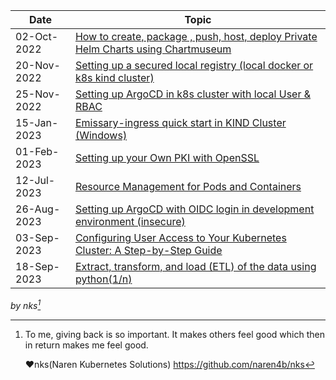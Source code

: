 | Date        | Topic                                                                                                       |
| ----------- | ----------------------------------------------------------------------------------------------------------- |
| 02-Oct-2022 | [How to create, package , push, host, deploy Private Helm Charts using Chartmuseum](private-helm-charts.md) |
| 20-Nov-2022 | [Setting up a secured local registry (local docker or k8s kind cluster)](local-docker-registry.md)          |
| 25-Nov-2022 | [Setting up ArgoCD in k8s cluster with local User & RBAC](argocd-rbac.md)                                   |
| 15-Jan-2023 | [Emissary-ingress quick start in KIND Cluster (Windows)](emissary-ingress.md)                               |
| 01-Feb-2023 | [Setting up your Own PKI with OpenSSL](openssl-certificate.md)                                              |
| 12-Jul-2023 | [Resource Management for Pods and Containers](k8s-resource-management.md)                                   |
| 26-Aug-2023 | [Setting up ArgoCD with OIDC login in development environment (insecure) ](argocd-oidc-setup.md)            |
| 03-Sep-2023 | [Configuring User Access to Your Kubernetes Cluster: A Step-by-Step Guide](kubernetes-adduser.md)           |
| 18-Sep-2023 | [Extract, transform, and load (ETL) of the data using python(1/n)](python_requests-1.md)           |


_by nks[^note]_

[^note]:
    To me, giving back is so important. It makes others feel good which then in return makes me feel good.

    ❤nks(Naren Kubernetes Solutions)
    https://github.com/naren4b/nks
